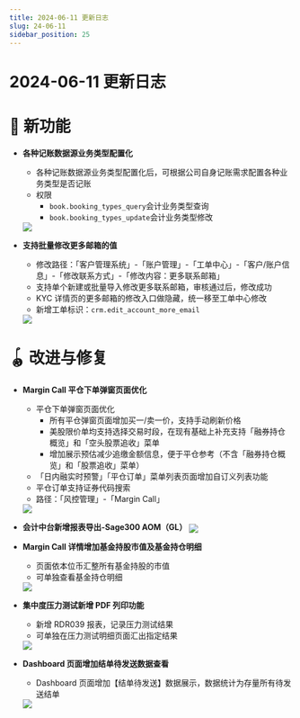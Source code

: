 ```yaml
---
title: 2024-06-11 更新日志
slug: 24-06-11
sidebar_position: 25
---
```



# 2024-06-11 更新日志

# 🎉 新功能

- <b>各种记账数据源业务类型配置化</b>
    - 各种记账数据源业务类型配置化后，可根据公司自身记账需求配置各种业务类型是否记账
    - 权限
        - `book.booking_types_query`会计业务类型查询
        - `book.booking_types_update`会计业务类型修改
    <img src="/assets/UCTkbGJUSogFK6xmOz2c0d7onsh.png" src-width="3810" src-height="960" align="center"/>

- <b>支持批量修改更多邮箱的值</b>
    - 修改路径：「客户管理系统」-「账户管理」-「工单中心」-「客户/账户信息」-「修改联系方式」-「修改内容：更多联系邮箱」
    - 支持单个新建或批量导入修改更多联系邮箱，审核通过后，修改成功
    - KYC 详情页的更多邮箱的修改入口做隐藏，统一移至工单中心修改
    - 新增工单标识：`crm.edit_account_more_email`
    <img src="/assets/TRRQbABeqoPnygx4ObDcvpRkn5d.png" src-width="2612" src-height="1390" align="center"/>

# 🪀 改进与修复

- <b>M</b><b>argin </b><b>C</b><b>all</b><b> </b><b>平仓下单弹窗页面优化</b>
    - 平仓下单弹窗页面优化
        - 所有平仓弹窗页面增加买一/卖一价，支持手动刷新价格
        - 美股限价单均支持选择交易时段，在现有基础上补充支持「融券持仓概览」和「空头股票追收」菜单
        - 增加展示预估减少追缴金额信息，便于平仓参考（不含「融券持仓概览」和「股票追收」菜单）
    - 「日内融实时预警」「平仓订单」菜单列表页面增加自订义列表功能
    - 平仓订单支持证券代码搜索
    - 路径：「风控管理」-「Margin Call」
    <img src="/assets/ZxS9b96uioF7s8x6UvFc3jOjnGf.png" src-width="3742" src-height="1590" align="center"/>

- <b>会计中台新增报表导出-Sage300 AOM（GL）</b>
    <img src="/assets/BlbNbqckZoZ48YxgpTIcX5lhnlr.png" src-width="3804" src-height="1772" align="center"/>

- <b>Margin Call 详情增加基金持股市值及基金持仓明细</b>
    - 页面依本位币汇整所有基金持股的市值
    - 可单独查看基金持仓明细
    <img src="/assets/F2gObrA5Qov0rEx8QI9cg90zn2d.png" src-width="2838" src-height="1340" align="center"/>

- <b>集中度压力测试新增 PDF 列印功能</b>
    - 新增 RDR039 报表，记录压力测试结果
    - 可单独在压力测试明细页面汇出指定结果
    <img src="/assets/KJKkbM2O0owgksxLCyHcMgBCnRc.png" src-width="2806" src-height="1238" align="center"/>

- <b>Dashboard</b><b> </b><b>页面增加结单待发送数据查看</b>
    - Dashboard 页面增加【结单待发送】数据展示，数据统计为存量所有待发送结单
    <img src="/assets/TnTkb5NiUoC5YUxosaecUpDJnQe.png" src-width="3232" src-height="830" align="center"/>
    
